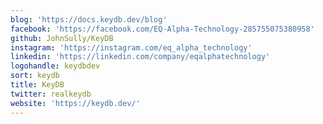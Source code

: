 ```yaml
---
blog: 'https://docs.keydb.dev/blog'
facebook: 'https://facebook.com/EQ-Alpha-Technology-285755075380958'
github: JohnSully/KeyDB
instagram: 'https://instagram.com/eq_alpha_technology'
linkedin: 'https://linkedin.com/company/eqalphatechnology'
logohandle: keydbdev
sort: keydb
title: KeyDB
twitter: realkeydb
website: 'https://keydb.dev/'
---
```

